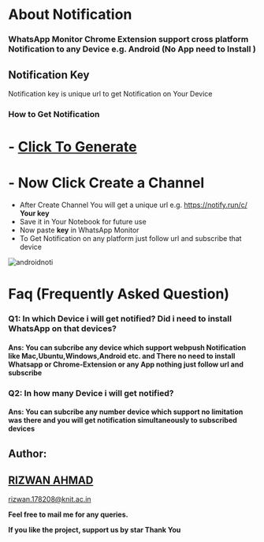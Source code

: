 # About Notification

### **WhatsApp Monitor Chrome Extension support cross platform Notification to any Device e.g. Android (No App need to Install )**




## Notification Key 

Notification key is unique url to get Notification on Your Device

### How to Get Notification
# -  <a href="https://notify.run/" target="_blank">Click To Generate</a>
# - Now Click **Create a Channel**
- After Create Channel You will get a unique url e.g. https://notify.run/c/ **Your key**
- Save it in Your Notebook for future use
- Now paste **key** in WhatsApp Monitor 
- To Get Notification on any platform just follow url and subscribe that device 

![androidnoti](https://user-images.githubusercontent.com/29729380/74177679-3fd95300-4c60-11ea-8d84-1efc188c1119.png)


# Faq (Frequently Asked Question)
 ### **Q1: In which Device i will get notified? Did i need to install WhatsApp on that devices?**
   #### **Ans: You can subcribe any device which support webpush Notification like Mac,Ubuntu,Windows,Android etc. and There no need to install Whatsapp or Chrome-Extension or any App nothing just follow url and subscribe**
   
  ### **Q2: In how many Device i will get notified?**
   #### **Ans: You can subcribe any number device which support no limitation was there and you will get notification simultaneously to subscribed devices**


## Author:
## <a href="https://www.linkedin.com/in/rizwansoaib/">RIZWAN AHMAD</a>
rizwan.178208@knit.ac.in

**Feel free to mail me for any queries.**

**If you like the project, support us by star Thank You**

